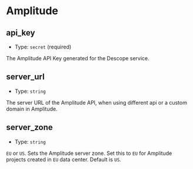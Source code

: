 
Amplitude
=========



api_key
-------

- Type: `secret` (required)

The Amplitude API Key generated for the Descope service.



server_url
----------

- Type: `string` 

The server URL of the Amplitude API, when using different api or a custom domain
in Amplitude.



server_zone
-----------

- Type: `string` 

`EU` or `US`. Sets the Amplitude server zone. Set this to `EU` for Amplitude
projects created in `EU` data center. Default is `US`.
